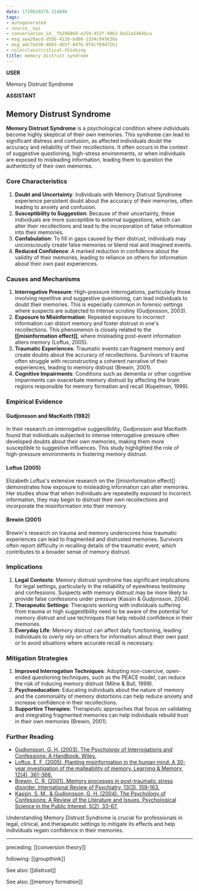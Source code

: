 ```yaml
---
date: 1720819276.314698
tags:
- autogenerated
- source__oai
- conversation_id__fb286869-e259-452f-90b3-0a51a5464bca
- msg_aaa28acd-d55b-4126-bd80-1334c945638a
- msg_adc7e830-4083-4b5f-847b-9f4cf69d72b1
- colorclass/critical-thinking
title: memory distrust syndrome
---
```


**USER**

Memory Distrust Syndrome


**ASSISTANT**

## Memory Distrust Syndrome

**Memory Distrust Syndrome** is a psychological condition where individuals become highly skeptical of their own memories. This syndrome can lead to significant distress and confusion, as affected individuals doubt the accuracy and reliability of their recollections. It often occurs in the context of suggestive questioning, high-stress environments, or when individuals are exposed to misleading information, leading them to question the authenticity of their own memories.

### Core Characteristics

1. **Doubt and Uncertainty**: Individuals with Memory Distrust Syndrome experience persistent doubt about the accuracy of their memories, often leading to anxiety and confusion.
2. **Susceptibility to Suggestion**: Because of their uncertainty, these individuals are more susceptible to external suggestions, which can alter their recollections and lead to the incorporation of false information into their memories.
3. **Confabulation**: To fill in gaps caused by their distrust, individuals may unconsciously create false memories or blend real and imagined events.
4. **Reduced Confidence**: A marked reduction in confidence about the validity of their memories, leading to reliance on others for information about their own past experiences.

### Causes and Mechanisms

1. **Interrogative Pressure**: High-pressure interrogations, particularly those involving repetitive and suggestive questioning, can lead individuals to doubt their memories. This is especially common in forensic settings where suspects are subjected to intense scrutiny (Gudjonsson, 2003).
2. **Exposure to Misinformation**: Repeated exposure to incorrect information can distort memory and foster distrust in one's recollections. This phenomenon is closely related to the **[[misinformation effect]]**, where misleading post-event information alters memory (Loftus, 2005).
3. **Traumatic Experiences**: Traumatic events can fragment memory and create doubts about the accuracy of recollections. Survivors of trauma often struggle with reconstructing a coherent narrative of their experiences, leading to memory distrust (Brewin, 2001).
4. **Cognitive Impairments**: Conditions such as dementia or other cognitive impairments can exacerbate memory distrust by affecting the brain regions responsible for memory formation and recall (Kopelman, 1999).

### Empirical Evidence

#### Gudjonsson and MacKeith (1982)

In their research on interrogative suggestibility, Gudjonsson and MacKeith found that individuals subjected to intense interrogative pressure often developed doubts about their own memories, making them more susceptible to suggestive influences. This study highlighted the role of high-pressure environments in fostering memory distrust.

#### Loftus (2005)

Elizabeth Loftus's extensive research on the [[misinformation effect]] demonstrates how exposure to misleading information can alter memories. Her studies show that when individuals are repeatedly exposed to incorrect information, they may begin to distrust their own recollections and incorporate the misinformation into their memory.

#### Brewin (2001)

Brewin's research on trauma and memory underscores how traumatic experiences can lead to fragmented and distrusted memories. Survivors often report difficulty in recalling details of the traumatic event, which contributes to a broader sense of memory distrust.

### Implications

1. **Legal Contexts**: Memory distrust syndrome has significant implications for legal settings, particularly in the reliability of eyewitness testimony and confessions. Suspects with memory distrust may be more likely to provide false confessions under pressure (Kassin & Gudjonsson, 2004).
2. **Therapeutic Settings**: Therapists working with individuals suffering from trauma or high suggestibility need to be aware of the potential for memory distrust and use techniques that help rebuild confidence in their memories.
3. **Everyday Life**: Memory distrust can affect daily functioning, leading individuals to overly rely on others for information about their own past or to avoid situations where accurate recall is necessary.

### Mitigation Strategies

1. **Improved Interrogation Techniques**: Adopting non-coercive, open-ended questioning techniques, such as the PEACE model, can reduce the risk of inducing memory distrust (Milne & Bull, 1999).
2. **Psychoeducation**: Educating individuals about the nature of memory and the commonality of memory distortions can help reduce anxiety and increase confidence in their recollections.
3. **Supportive Therapies**: Therapeutic approaches that focus on validating and integrating fragmented memories can help individuals rebuild trust in their own memories (Brewin, 2001).

### Further Reading

- [Gudjonsson, G. H. (2003). The Psychology of Interrogations and Confessions: A Handbook. Wiley.](https://www.wiley.com/en-us/The+Psychology+of+Interrogations+and+Confessions%3A+A+Handbook-p-9780470844588)
- [Loftus, E. F. (2005). Planting misinformation in the human mind: A 30-year investigation of the malleability of memory. Learning & Memory, 12(4), 361-366.](https://www.ncbi.nlm.nih.gov/pmc/articles/PMC1369517/)
- [Brewin, C. R. (2001). Memory processes in post-traumatic stress disorder. International Review of Psychiatry, 13(3), 159-163.](https://www.tandfonline.com/doi/abs/10.1080/09540260120074000)
- [Kassin, S. M., & Gudjonsson, G. H. (2004). The Psychology of Confessions: A Review of the Literature and Issues. Psychological Science in the Public Interest, 5(2), 33-67.](https://journals.sagepub.com/doi/10.1111/j.1529-1006.2004.00016.x)

Understanding Memory Distrust Syndrome is crucial for professionals in legal, clinical, and therapeutic settings to mitigate its effects and help individuals regain confidence in their memories.


---

preceding: [[conversion theory]]  


following: [[groupthink]]

See also: [[distrust]]


See also: [[memory formation]]